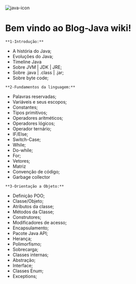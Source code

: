 
![java-icon](https://user-images.githubusercontent.com/40298927/174925141-07490c3f-d64f-4db3-b6b5-e32329127264.png) 

# **Bem vindo ao Blog-Java wiki!**

`**1-Introdução:**`

* A história do Java;
* Evoluções do Java;
* Timeline Java 
* Sobre JVM | JDK | JRE;
* Sobre .java | .class | .jar;  
* Sobre byte code;


`**2-Fundamentos da linguagem:**`

* Palavras reservadas;
* Variáveis e seus escopos;
* Constantes;
* Tipos primitivos;
* Operadores aritméticos;
* Operadores lógicos; 
* Operador ternário;
* IF/Else;
* Switch-Case;
* While;
* Do-while;
* For;
* Vetores;
* Matriz
* Convenção de código;
* Garbage collector

`**3-Orientação a Objeto:** `

* Definição POO;
* Classe/Objeto;
* Atributos da classe;
* Métodos da Classe; 
* Construtores;
* Modificadores de acesso; 
* Encapsulamento;
* Pacote Java API;
* Herança;
* Polimorfismo;
* Sobrecarga;
* Classes internas;
* Abstração;
* Interface;
* Classes Enum;
* Exceptions;

